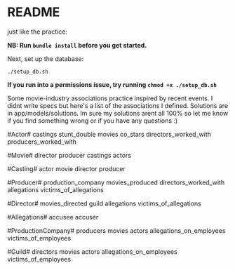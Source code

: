 # README

just like the practice:

**NB: Run `bundle install` before you get started.**

Next, set up the database:

    ./setup_db.sh

**If you run into a permissions issue, try running `chmod +x ./setup_db.sh`**


Some movie-industry associations practice inspired by recent events. I didnt write specs but here's a list of the associations I defined. Solutions are in app/models/solutions. Im sure my solutions arent all 100% so let me know if you find something wrong or if you have any questions :)

#Actor#
castings
stunt_double
movies
co_stars
directors_worked_with
producers_worked_with

#Movie#
director
producer
castings
actors

#Casting#
actor
movie
director
producer

#Producer#
production_company
movies_produced
directors_worked_with
allegations
victims_of_allegations

#Director#
movies_directed
guild
allegations
victims_of_allegations

#Allegations#
accusee
accuser

#ProductionCompany#
producers
movies
actors
allegations_on_employees
victims_of_employees

#Guild#
directors
movies
actors
allegations_on_employees
victims_of_employees



